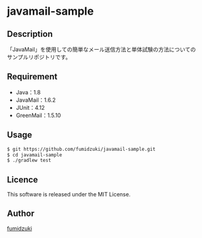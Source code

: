 # javamail-sample

## Description

「JavaMail」を使用しての簡単なメール送信方法と単体試験の方法についてのサンプルリポジトリです。

## Requirement

* Java：1.8
* JavaMail：1.6.2
* JUnit：4.12
* GreenMail：1.5.10

## Usage

```sh
$ git https://github.com/fumidzuki/javamail-sample.git
$ cd javamail-sample
$ ./gradlew test
```

## Licence

This software is released under the MIT License.

## Author

[fumidzuki](https://fumidzuki.com)

